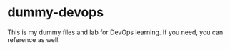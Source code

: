 # dummy-devops

This is my dummy files and lab for DevOps learning. If you need, you can reference as well. 

